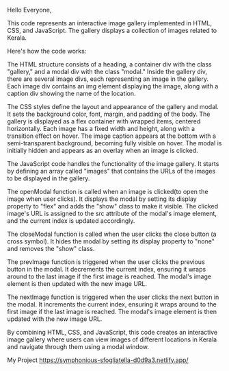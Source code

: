 Hello Everyone,

This code represents an interactive image gallery implemented in HTML, CSS, and JavaScript. The gallery displays a collection of images related to Kerala.

Here's how the code works:

The HTML structure consists of a heading, a container div with the class "gallery," and a modal div with the class "modal." Inside the gallery div, there are several image divs, each representing an image in the gallery. Each image div contains an img element displaying the image, along with a caption div showing the name of the location.

The CSS styles define the layout and appearance of the gallery and modal. It sets the background color, font, margin, and padding of the body. The gallery is displayed as a flex container with wrapped items, centered horizontally. Each image has a fixed width and height, along with a transition effect on hover. The image caption appears at the bottom with a semi-transparent background, becoming fully visible on hover. The modal is initially hidden and appears as an overlay when an image is clicked.

The JavaScript code handles the functionality of the image gallery. It starts by defining an array called "images" that contains the URLs of the images to be displayed in the gallery.

The openModal function is called when an image is clicked(to open the image when user clicks). It displays the modal by setting its display property to "flex" and adds the "show" class to make it visible. The clicked image's URL is assigned to the src attribute of the modal's image element, and the current index is updated accordingly.

The closeModal function is called when the user clicks the close button (a cross symbol). It hides the modal by setting its display property to "none" and removes the "show" class.

The prevImage function is triggered when the user clicks the previous button in the modal. It decrements the current index, ensuring it wraps around to the last image if the first image is reached. The modal's image element is then updated with the new image URL.

The nextImage function is triggered when the user clicks the next button in the modal. It increments the current index, ensuring it wraps around to the first image if the last image is reached. The modal's image element is then updated with the new image URL.

By combining HTML, CSS, and JavaScript, this code creates an interactive image gallery where users can view images of different locations in Kerala and navigate through them using a modal window.

My Project https://symphonious-sfogliatella-d0d9a3.netlify.app/
